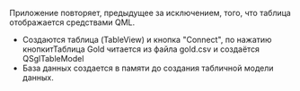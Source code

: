 Приложение повторяет, предыдущее за исключением, того, что таблица отображается средствами QML.
 - Создаются таблица (TableView) и кнопка "Connect", по нажатию кнопкитТаблица Gold читается из файла gold.csv и создаётся QSglTableModel
 - База данных создается в памяти до создания табличной модели данных.
